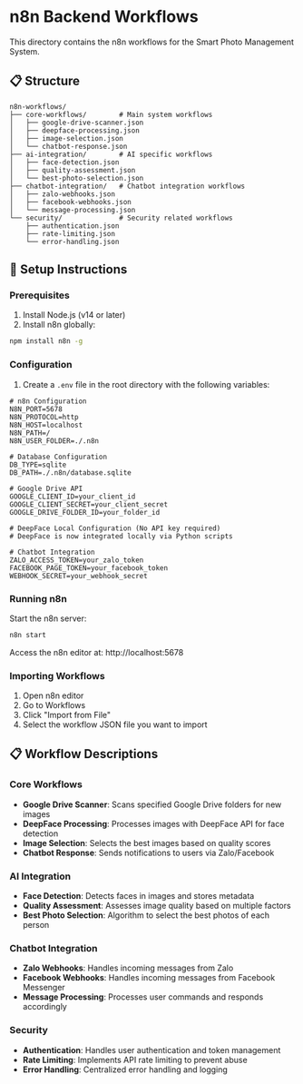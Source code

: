 # n8n Backend Workflows

This directory contains the n8n workflows for the Smart Photo Management System.

## 📋 Structure

```
n8n-workflows/
├── core-workflows/        # Main system workflows
│   ├── google-drive-scanner.json
│   ├── deepface-processing.json
│   ├── image-selection.json
│   └── chatbot-response.json
├── ai-integration/        # AI specific workflows
│   ├── face-detection.json
│   ├── quality-assessment.json
│   └── best-photo-selection.json
├── chatbot-integration/   # Chatbot integration workflows
│   ├── zalo-webhooks.json
│   ├── facebook-webhooks.json
│   └── message-processing.json
└── security/              # Security related workflows
    ├── authentication.json
    ├── rate-limiting.json
    └── error-handling.json
```

## 🚀 Setup Instructions

### Prerequisites

1. Install Node.js (v14 or later)
2. Install n8n globally:

```bash
npm install n8n -g
```

### Configuration

1. Create a `.env` file in the root directory with the following variables:

```
# n8n Configuration
N8N_PORT=5678
N8N_PROTOCOL=http
N8N_HOST=localhost
N8N_PATH=/
N8N_USER_FOLDER=./.n8n

# Database Configuration
DB_TYPE=sqlite
DB_PATH=./.n8n/database.sqlite

# Google Drive API
GOOGLE_CLIENT_ID=your_client_id
GOOGLE_CLIENT_SECRET=your_client_secret
GOOGLE_DRIVE_FOLDER_ID=your_folder_id

# DeepFace Local Configuration (No API key required)
# DeepFace is now integrated locally via Python scripts

# Chatbot Integration
ZALO_ACCESS_TOKEN=your_zalo_token
FACEBOOK_PAGE_TOKEN=your_facebook_token
WEBHOOK_SECRET=your_webhook_secret
```

### Running n8n

Start the n8n server:

```bash
n8n start
```

Access the n8n editor at: http://localhost:5678

### Importing Workflows

1. Open n8n editor
2. Go to Workflows
3. Click "Import from File"
4. Select the workflow JSON file you want to import

## 📋 Workflow Descriptions

### Core Workflows

- **Google Drive Scanner**: Scans specified Google Drive folders for new images
- **DeepFace Processing**: Processes images with DeepFace API for face detection
- **Image Selection**: Selects the best images based on quality scores
- **Chatbot Response**: Sends notifications to users via Zalo/Facebook

### AI Integration

- **Face Detection**: Detects faces in images and stores metadata
- **Quality Assessment**: Assesses image quality based on multiple factors
- **Best Photo Selection**: Algorithm to select the best photos of each person

### Chatbot Integration

- **Zalo Webhooks**: Handles incoming messages from Zalo
- **Facebook Webhooks**: Handles incoming messages from Facebook Messenger
- **Message Processing**: Processes user commands and responds accordingly

### Security

- **Authentication**: Handles user authentication and token management
- **Rate Limiting**: Implements API rate limiting to prevent abuse
- **Error Handling**: Centralized error handling and logging 